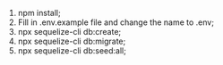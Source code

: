 1) npm install;
2) Fill in .env.example file and change the name to .env;
3) npx sequelize-cli db:create;
4) npx sequelize-cli db:migrate;
5) npx sequelize-cli db:seed:all;
